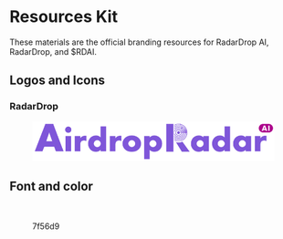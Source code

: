 # Resources Kit

These materials are the official branding resources for RadarDrop AI, RadarDrop, and $RDAI.

## Logos and Icons

### RadarDrop

<figure><img src="../.gitbook/assets/Logo-AirdropRadar.png" alt=""><figcaption></figcaption></figure>

## Font and color

<figure><img src="../.gitbook/assets/Screenshot 2024-03-02 at 4.36.14 AM.png" alt="" width="375"><figcaption><p>7f56d9</p></figcaption></figure>

